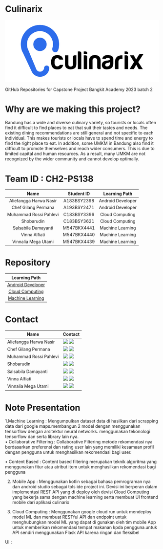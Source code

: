# Culinarix 
![Logo](https://github.com/keeptrain/Culinarix/blob/main/CulinarixLogo.png?raw=true)

GitHub Repositories for Capstone Project Bangkit Academy 2023 batch 2

# Why are we making this project?
Bandung has a wide and diverse culinary variety, so tourists or locals often find it difficult to find places to eat that suit their tastes and needs. The existing dining recommendations are still general and not specific to each individual. This makes tourists or locals have to spend time and energy to find the right place to eat.
In addition, some UMKM in Bandung also find it difficult to promote themselves and reach wider consumers. This is due to limited capital and human resources. As a result, many UMKM are not recognized by the wider community and cannot develop optimally.

# Team ID : CH2-PS138
| Name | Student ID | Learning Path |
|:-----------:|:------------:|:------------:|
| Aliefangga Harwa Nasir | A183BSY2398 | Android Developer
| Chef Gilang Permana    | A193BSY2471 | Android Developer
| Muhammad Rossi Pahlevi | C183BSY3396 | Cloud Computing
| Shobarudin             | C183BSY3621 | Cloud Computing
| Salsabila Damayanti    | M547BKX4441 | Machine Learning
| Vinna Alfiati          | M547BKX4440 | Machine Learning
| Vinnalia Mega Utami    | M547BKX4439 | Machine Learning

# Repository
| Learning Path |
|:-----------:|
| [Android Developer](https://github.com/keeptrain/Culinarix-App/) | 
| [Cloud Computing](https://github.com/LeeVonks/Culinarix-API-Documentation) |
| [Machine Learning](https://github.com/keeptrain/Culinarix/tree/machine-learning) |

# Contact

| Name                  | Contact                                                                                                                                                                                                                                                                                                                                        |
| --------------------- | ---------------------------------------------------------------------------------------------------------------------------------------------------------------------------------------------------------------------------------------------------------------------------------------------------------------------------------------------- |
| Aliefangga Harwa Nasir| <a href="https://www.linkedin.com/in/aliefangga-harwa-nasir/"><img src="https://img.shields.io/badge/LinkedIn-0077B5?style=for-the-badge&logo=linkedin&logoColor=white" /></a> <a href="https://github.com/anggaxvi"><img src="https://img.shields.io/badge/GitHub-100000?style=for-the-badge&logo=github&logoColor=white" /></a> |
| Chef Gilang Permana   | <a href="https://www.linkedin.com/in/ggilang/"><img src="https://img.shields.io/badge/LinkedIn-0077B5?style=for-the-badge&logo=linkedin&logoColor=white" /></a> <a href="https://github.com/keeptrain"><img src="https://img.shields.io/badge/GitHub-100000?style=for-the-badge&logo=github&logoColor=white" /></a> |
| Muhammad Rossi Pahlevi| <a href="https://www.linkedin.com/in/rossipahlevi/"><img src="https://img.shields.io/badge/LinkedIn-0077B5?style=for-the-badge&logo=linkedin&logoColor=white" /></a> <a href="https://github.com/LeeVonks"><img src="https://img.shields.io/badge/GitHub-100000?style=for-the-badge&logo=github&logoColor=white" /></a> |
| Shobarudin            | <a href="https://www.linkedin.com/in/shobarudin-alghozi-550163217/"><img src="https://img.shields.io/badge/LinkedIn-0077B5?style=for-the-badge&logo=linkedin&logoColor=white" /></a> <a href="https://github.com/alghoziii"><img src="https://img.shields.io/badge/GitHub-100000?style=for-the-badge&logo=github&logoColor=white" /></a> |
| Salsabila Damayanti   | <a href="https://www.linkedin.com/in/salsabila-damayanti-255666172/"><img src="https://img.shields.io/badge/LinkedIn-0077B5?style=for-the-badge&logo=linkedin&logoColor=white" /></a> <a href="https://github.com/salsabila-damayanti"><img src="https://img.shields.io/badge/GitHub-100000?style=for-the-badge&logo=github&logoColor=white" /></a> |
| Vinna Alfiati         | <a href="https://www.linkedin.com/in/vinna-alfiati-674b171bb/"><img src="https://img.shields.io/badge/LinkedIn-0077B5?style=for-the-badge&logo=linkedin&logoColor=white" /></a> <a href="https://github.com/vinnaalfiati"><img src="https://img.shields.io/badge/GitHub-100000?style=for-the-badge&logo=github&logoColor=white" /></a> |
| Vinnalia Mega Utami   | <a href="https://www.linkedin.com/in/vinnalia-mega-utami-7a067b294/"><img src="https://img.shields.io/badge/LinkedIn-0077B5?style=for-the-badge&logo=linkedin&logoColor=white" /></a> <a href="https://github.com/vinnalia"><img src="https://img.shields.io/badge/GitHub-100000?style=for-the-badge&logo=github&logoColor=white" /></a> |


# Note Presentation
1.Machine Learning : Mengumpulkan dataset data di hasilkan dari scrapping data dari google maps.membangun 2 model dengan menggunakan tensorflow dengan arsitektur neural networks.
menggunakan tekonologi tensorflow dan serta library lain nya.
<br>
•	Collaborative Filtering : Collaborative Filtering metode rekomendasi nya berdasarkan preferensi  dan rating user lain yang memiliki kesamaan profil dengan pengguna untuk menghasilkan rekomendasi bagi user.

•	Content Based : Content based filtering merupakan teknik algoritma yang menggunakan fitur atau atribut item untuk menghasilkan rekomendasi bagi pengguna

2. Mobile App : Menggunakan kotlin sebagai bahasa pemrograman nya dan android studio sebagai tols ide project ini. Devisi ini berperan dalam implementasi REST API yang di deploy oleh devisi Cloud Computing yang bekerja sama dengan machine learning serta membuat UI frontend mobile dari aplikasi culinarix

3. Cloud Computing : Menggunakan google cloud run untuk mendeploy model ML dan membuat RESTful API dan endpoint untuk menghubungkan model ML yang dapat di gunakan oleh tim mobile App untuk memberikan rekomendasi tempat makanan kpda pengguna.untuk API sendiri menggunakan Flask API karena ringan dan fleksibel

UI : <a href = "https://www.canva.com/design/DAGHAVIUyN4/K1krMfuoDR2SrcJxN7oMlQ/edit?utm_content=DAGHAVIUyN4&utm_campaign=designshare&utm_medium=link2&utm_source=sharebutton"/></a>


